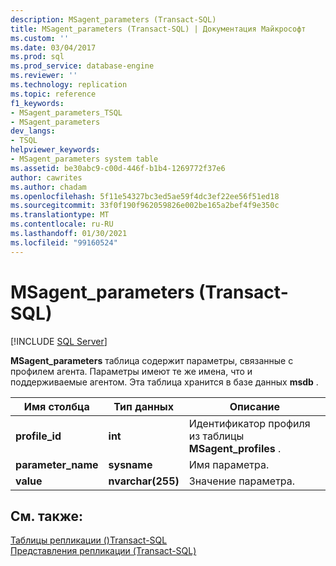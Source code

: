 ```yaml
---
description: MSagent_parameters (Transact-SQL)
title: MSagent_parameters (Transact-SQL) | Документация Майкрософт
ms.custom: ''
ms.date: 03/04/2017
ms.prod: sql
ms.prod_service: database-engine
ms.reviewer: ''
ms.technology: replication
ms.topic: reference
f1_keywords:
- MSagent_parameters_TSQL
- MSagent_parameters
dev_langs:
- TSQL
helpviewer_keywords:
- MSagent_parameters system table
ms.assetid: be30abc9-c00d-446f-b1b4-1269772f37e6
author: cawrites
ms.author: chadam
ms.openlocfilehash: 5f11e54327bc3ed5ae59f4dc3ef22ee56f51ed18
ms.sourcegitcommit: 33f0f190f962059826e002be165a2bef4f9e350c
ms.translationtype: MT
ms.contentlocale: ru-RU
ms.lasthandoff: 01/30/2021
ms.locfileid: "99160524"
---
```

# <a name="msagent_parameters-transact-sql"></a>MSagent_parameters (Transact-SQL)
[!INCLUDE [SQL Server](../../includes/applies-to-version/sqlserver.md)]

  **MSagent_parameters** таблица содержит параметры, связанные с профилем агента. Параметры имеют те же имена, что и поддерживаемые агентом. Эта таблица хранится в базе данных **msdb** .  
  
|Имя столбца|Тип данных|Описание|  
|-----------------|---------------|-----------------|  
|**profile_id**|**int**|Идентификатор профиля из таблицы **MSagent_profiles** .|  
|**parameter_name**|**sysname**|Имя параметра.|  
|**value**|**nvarchar(255)**|Значение параметра.|  
  
## <a name="see-also"></a>См. также:  
 [Таблицы репликации &#40;&#41;Transact-SQL ](../../relational-databases/system-tables/replication-tables-transact-sql.md)   
 [Представления репликации (Transact-SQL)](../../relational-databases/system-views/replication-views-transact-sql.md)  
  
  
